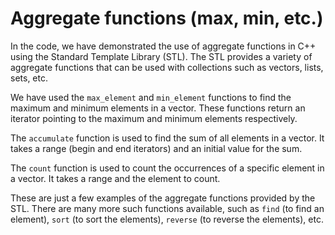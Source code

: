 # Aggregate functions (max, min, etc.)

In the code, we have demonstrated the use of aggregate functions in C++ using the Standard Template Library (STL). The STL provides a variety of aggregate functions that can be used with collections such as vectors, lists, sets, etc.

We have used the `max_element` and `min_element` functions to find the maximum and minimum elements in a vector. These functions return an iterator pointing to the maximum and minimum elements respectively.

The `accumulate` function is used to find the sum of all elements in a vector. It takes a range (begin and end iterators) and an initial value for the sum.

The `count` function is used to count the occurrences of a specific element in a vector. It takes a range and the element to count.

These are just a few examples of the aggregate functions provided by the STL. There are many more such functions available, such as `find` (to find an element), `sort` (to sort the elements), `reverse` (to reverse the elements), etc.
